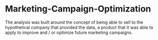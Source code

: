 # Marketing-Campaign-Optimization
The analysis was built around the concept of being able to sell to the hypothetical company that provided the data, a product that it was able to apply to improve and / or optimize future marketing campaigns.
